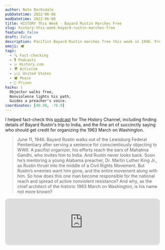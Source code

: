 ```yaml
---
author: Nate Barksdale
pubDatetime: 2022-06-06
modDatetime: 2022-06-06
title: HISTORY This Week - Bayard Rustin Marches Free
slug: history-this-week-bayard-rustin-marches-free
featured: False
draft: False
description: Pacifist Bayard Rustin marches free this week in 1946. Fresh from prison, his path leads to Gandhi and mentoring Dr. Martin Luther King Jr.
emoji: 🕊️
tags:
  - 🔍 Fact-checking
  - 🎙️ Podcasts
  - 🇭 History.com
  - 🌍 Activism
  - 🇺🇸 United States
  - 🕊️ Peace
  - 🚪 Prison
haiku: |
  Objector walks free,
  Nonviolence lights his path,
  Guides a preacher's voice.
coordinates: [40.98, -76.9]
---
```


I helped fact-check this [podcast](https://open.spotify.com/episode/7GdLcfXJk9VOqpwFJ06dqR?si=3lPMUKyOQ92HF4D53fyzng) for The History Channel, including finding details of Bayard Rustin's trip to India, and the fine art of succinctly saying who should get credit for organizing the 1963 March on Washington.

> June 11, 1946. Bayard Rustin walks out of the Lewisburg Federal Penitentiary after serving a sentence for conscientiously objecting to WWII. A pacifist organizer, his efforts reach the ears of Mahatma Gandhi, who invites him to India. And Rustin never looks back. Soon he’s mentoring a young Alabama preacher, Dr. Martin Luther King Jr., as Rustin thrust into the middle of a Civil Rights Movement. But Rustin’s enemies want him gone, and the entire movement along with him. So how does this one man become responsible for the national reach and spread of active nonviolent resistance? And why, as the chief architect of the historic 1963 March on Washington, is his name not more known?

<iframe style="border-radius:12px" src="https://open.spotify.com/embed/episode/7GdLcfXJk9VOqpwFJ06dqR?utm_source=generator" width="100%" height="152" frameBorder="0" allowfullscreen="" allow="autoplay; clipboard-write; encrypted-media; fullscreen; picture-in-picture" loading="lazy"></iframe>
